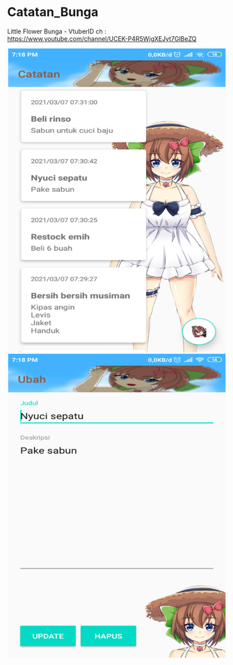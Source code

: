 # Catatan_Bunga
Little Flower Bunga - VtuberID
ch : https://www.youtube.com/channel/UCEK-P4R5WjgXEJyt7GlBeZQ

<div>
  <center>
    <img src=https://github.com/romadebrian/Catatan_Bunga/blob/master/Screenshot1.png width=500 height=700 />
    <img src=https://github.com/romadebrian/Catatan_Bunga/blob/master/Screenshot2.png width=500 height=700 />
</div>
